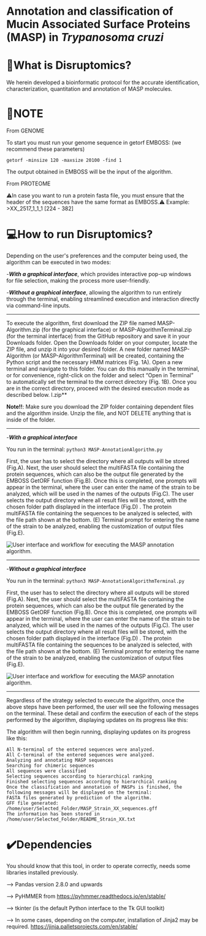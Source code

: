 
# Annotation and classification of Mucin Associated Surface Proteins (MASP) in _Trypanosoma cruzi_

# 📍What is Disruptomics? 

We herein developed a bioinformatic protocol for the accurate identification, characterization, quantitation and annotation of MASP molecules.

# 📝NOTE
From GENOME

To start you must run your genome sequence in getorf EMBOSS: (we recommend these parameters)

 ```getorf -minsize 120 -maxsize 20100 -find 1  ```

The output obtained in EMBOSS will be the input of the algorithm. 

From PROTEOME

 ⚠️In case you want to run a protein fasta file,  you must ensure that the header of the sequences have the same format as EMBOSS.⚠️
Example: >XX_2517_1_1_1 [224 - 382]

# 💻How to run Disruptomics?
Depending on the user's preferences and the computer being used, the algorithm can be executed in two modes:

-***With a graphical interface***, which provides interactive pop-up windows for file selection, making the process more user-friendly.

-***Without a graphical interface***, allowing the algorithm to run entirely through the terminal, enabling streamlined execution and interaction directly via command-line inputs.

-------------------------------------------------------------------------------------------------------------------------------------------------------------------------------------

To execute the algorithm, first download the ZIP file named MASP-Algorithm.zip (for the graphical interface) or MASP-AlgorithmTerminal.zip (for the terminal interface) from the GitHub repository and save it in your Downloads folder. Open the Downloads folder on your computer, locate the ZIP file, and unzip it into your desired folder.
A new folder named MASP-Algorithm (or MASP-AlgorithmTerminal) will be created, containing the Python script and the necessary HMM matrices (Fig. 1A). Open a new terminal and navigate to this folder. You can do this manually in the terminal, or for convenience, right-click on the folder and select “Open in Terminal” to automatically set the terminal to the correct directory (Fig. 1B). 
Once you are in the correct directory, proceed with the desired execution mode as described below.
l.zip**

**Note!!**: Make sure you download the ZIP folder containing dependent files and the algorithm inside. Unzip the file, and NOT DELETE anything that is inside of the folder.

-------------------------------------------------------------------------------------------------------------------------------------------------------------------------------------
-***With a graphical interface***  

You run in the terminal:
 ```python3 MASP-AnnotationAlgorithm.py  ```

First, the user has to select the directory where all outputs will be stored (Fig.A). Next, the user should select the multiFASTA file containing the protein sequences, which can also be the output file generated by the EMBOSS GetORF function (Fig.B). Once this is completed, one prompts will appear in the terminal, where the user can enter the name of the strain to be analyzed, which will be used in the names of the outputs  (Fig.C).  The user selects the output directory where all result files will be stored, with the chosen folder path displayed in the interface (Fig.D) . The protein multiFASTA file containing the sequences to be analyzed is selected, with the file path shown at the bottom. (E) Terminal prompt for entering the name of the strain to be analyzed, enabling the customization of output files (Fig.E).

![User interface and workflow for executing the MASP annotation algorithm.](images/image1.jpg)


-------------------------------------------------------------------------------------------------------------------------------------------------------------------------------------

-***Without a graphical interface***

You run in the terminal:
 ```python3 MASP-AnnotationAlgorithmTerminal.py  ```

First, the user has to select the directory where all outputs will be stored (Fig.A). Next, the user should select the multiFASTA file containing the protein sequences, which can also be the output file generated by the EMBOSS GetORF function (Fig.B). Once this is completed, one prompts will appear in the terminal, where the user can enter the name of the strain to be analyzed, which will be used in the names of the outputs  (Fig.C).  The user selects the output directory where all result files will be stored, with the chosen folder path displayed in the interface (Fig.D) . The protein multiFASTA file containing the sequences to be analyzed is selected, with the file path shown at the bottom. (E) Terminal prompt for entering the name of the strain to be analyzed, enabling the customization of output files (Fig.E).

![User interface and workflow for executing the MASP annotation algorithm.](images/image1.jpg)

-------------------------------------------------------------------------------------------------------------------------------------------------------------------------------------
Regardless of the strategy selected to execute the algorithm, once the above steps have been performed, the user will see the following messages on the terminal. These detail and confirm the execution of each of the steps performed by the algorithm, displaying updates on its progress like this: 

The algorithm will then begin running, displaying updates on its progress like this: 
 ```All internal Methionines were calculated
All N-terminal of the entered sequences were analyzed. 
All C-terminal of the entered sequences were analyzed. 
Analyzing and annotating MASP sequences
Searching for chimeric sequences
All sequences were classified
Selecting sequences according to hierarchical ranking
Finished selecting sequences according to hierarchical ranking
Once the classification and annotation of MASPs is finished, the following messages will be displayed on the terminal:
FASTA files generated by prediction of the algorithm.
GFF file generated: /home/user/Selected_Folder/MASP_Strain_XX_sequences.gff
The information has been stored in /home/user/Selected_Folder/README_Strain_XX.txt 
```

# ✔️Dependencies 
You should know that this tool, in order to operate correctly, needs some libraries installed previously.

--> Pandas version 2.8.0 and upwards

--> PyHMMER from  https://pyhmmer.readthedocs.io/en/stable/

--> tkinter (is the default Python interface to the Tk GUI toolkit)

--> In some cases, depending on the computer, installation of Jinja2 may be required. https://jinja.palletsprojects.com/en/stable/
